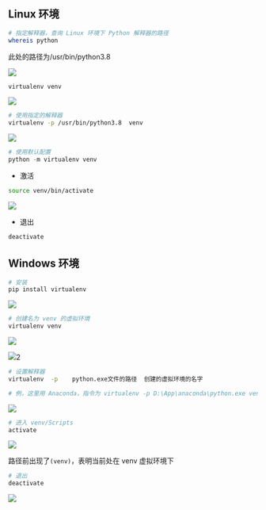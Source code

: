 <!--
 * @Description: 
 * @Version: 1.0
 * @Author: DaLao
 * @Email: dalao_li@163.com
 * @Date: 2021-04-03 02:43:34
 * @LastEditors: DaLao
 * @LastEditTime: 2021-12-25 16:25:58
-->

## Linux 环境

```sh
# 指定解释器，查询 Linux 环境下 Python 解释器的路径
whereis python
```

此处的路径为/usr/bin/python3.8

![](https://cdn.hurra.ltd/img/20200515114240.png)

```sh
virtualenv venv
```

![](https://cdn.hurra.ltd/img/20200515114449.png)

```sh
# 使用指定的解释器
virtualenv -p /usr/bin/python3.8  venv
```

![](https://cdn.hurra.ltd/img/20200515114605.png)


```py
# 使用默认配置
python -m virtualenv venv
```
- 激活
  
```sh
source venv/bin/activate
```

![](https://cdn.hurra.ltd/img/20200515114747.png)

- 退出
  
```sh
deactivate
```

## Windows 环境

```py
# 安装
pip install virtualenv
```

![](https://cdn.hurra.ltd/img/20200312224255893.png)

```sh
# 创建名为 venv 的虚拟环境
virtualenv venv
```

![](https://cdn.hurra.ltd/img/TIM截图20200515113058.png)

![](https://cdn.hurra.ltd/img/20200515113137.png)2

```sh
# 设置解释器
virtualenv  -p    python.exe文件的路径  创建的虚拟环境的名字

# 例，这里用 Anaconda，指令为 virtualenv -p D:\App\anaconda\python.exe venv
```

![](https://cdn.hurra.ltd/img/20200515113404.png)

```sh
# 进入 venv/Scripts 
activate
```

![](https://cdn.hurra.ltd/img/20200515113603.png)

路径前出现了`(venv)`，表明当前处在 venv 虚拟环境下

```sh
# 退出
deactivate
```

![](https://cdn.hurra.ltd/img/20200515113732.png)


